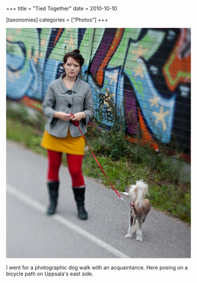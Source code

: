 +++
title = "Tied Together"
date = 2010-10-10

[taxonomies]
categories = ["Photos"]
+++

![Tied Together](tied-together.jpeg)

I went for a photographic dog walk with an acquaintance. Here posing on a bicycle path on Uppsala's east side.
